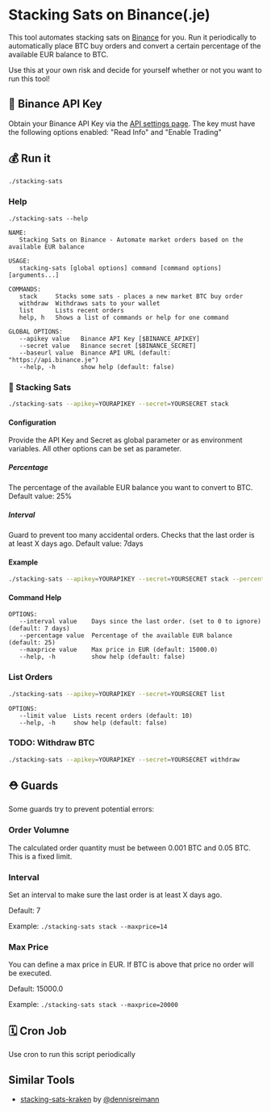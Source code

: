 # Stacking Sats on Binance(.je)

This tool automates stacking sats on [Binance](https://www.binance.je/en) for you. 
Run it periodically to automatically place BTC buy orders and 
convert a certain percentage of the available EUR balance to BTC.

Use this at your own risk and decide for yourself whether or not you want to run this tool!

## 🔑 Binance API Key

Obtain your Binance API Key via the [API settings page](https://www.binance.je/userCenter/createApi.html).
The key must have the following options enabled: "Read Info" and "Enable Trading"

## 💰 Run it

```sh
./stacking-sats
```

### Help
```
./stacking-sats --help

NAME:
   Stacking Sats on Binance - Automate market orders based on the available EUR balance

USAGE:
   stacking-sats [global options] command [command options] [arguments...]

COMMANDS:
   stack     Stacks some sats - places a new market BTC buy order
   withdraw  Withdraws sats to your wallet
   list      Lists recent orders
   help, h   Shows a list of commands or help for one command

GLOBAL OPTIONS:
   --apikey value   Binance API Key [$BINANCE_APIKEY]
   --secret value   Binance secret [$BINANCE_SECRET]
   --baseurl value  Binance API URL (default: "https://api.binance.je")
   --help, -h       show help (default: false)
```

### 🤑 Stacking Sats

```sh
./stacking-sats --apikey=YOURAPIKEY --secret=YOURSECRET stack
```

#### Configuration
Provide the API Key and Secret as global parameter or as environment variables. 
All other options can be set as parameter.

##### Percentage
The percentage of the available EUR balance you want to convert to BTC. Default value: 25%

##### Interval
Guard to prevent too many accidental orders. Checks that the last order is at least X days ago. Default value: 7days

#### Example

```sh
./stacking-sats --apikey=YOURAPIKEY --secret=YOURSECRET stack --percentage=50 --interval=14
```

#### Command Help
```
OPTIONS:
   --interval value    Days since the last order. (set to 0 to ignore) (default: 7 days)
   --percentage value  Percentage of the available EUR balance (default: 25)
   --maxprice value    Max price in EUR (default: 15000.0)
   --help, -h          show help (default: false)
```

### List Orders

```sh
./stacking-sats --apikey=YOURAPIKEY --secret=YOURSECRET list
```

```
OPTIONS:
   --limit value  Lists recent orders (default: 10)
   --help, -h     show help (default: false)
```

### TODO: Withdraw BTC

```sh
./stacking-sats --apikey=YOURAPIKEY --secret=YOURSECRET withdraw
```

## ⛑ Guards

Some guards try to prevent potential errors:

### Order Volumne

The calculated order quantity must be between 0.001 BTC and 0.05 BTC. This is a fixed limit.

### Interval
Set an interval to make sure the last order is at least X days ago. 

Default: 7

Example: `./stacking-sats stack --maxprice=14`

### Max Price
You can define a max price in EUR. If BTC is above that price no order will be executed. 

Default: 15000.0

Example: `./stacking-sats stack --maxprice=20000`


## 🗓 Cron Job
Use cron to run this script periodically


## Similar Tools

* [stacking-sats-kraken](https://github.com/dennisreimann/stacking-sats-kraken) by [@dennisreimann](https://twitter.com/dennisreimann)

